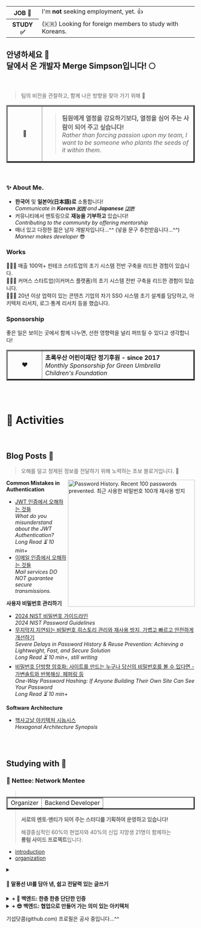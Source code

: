 <!-- HTML preferred -->

<table>
  <tr>
    <th>JOB 🚫</th>
    <td>I'm <b>not</b> seeking employment, yet. 👍</td>
  </tr>
  <tr></tr>
  <tr>
    <th>STUDY ✅</th>
    <td>(🇰🇷) Looking for foreign members to study with Koreans.</td>
  </tr>
</table>

## 안녕하세요 👋<br />달에서 온 개발자 Merge Simpson입니다! 🌕

<br />

> 팀의 비전을 관찰하고, 함께 나은 방향을 찾아 가기 위해 👀

<div width="1000px" align="left">
  <table border="3">
    <tr>
      <td width="75" align="center">🚀</td>
      <td height="75">
        <blockquote>
          <strong>팀원에게 열정을 강요하기보다, 열정을 심어 주는 사람이 되어 주고 싶습니다!<br /></strong>
          <em>Rather than forcing passion upon my team, I want to be someone who plants the seeds of it within them.</em>
        </blockquote>
      </td>
    </tr>
  </table>
</div>

<br />

### ✨ About Me.

- **한국어** 및 **일본어(日本語)로** 소통합니다!  
  _Communicate in **Korean 🇰🇷** and **Japanese 🇯🇵**_  
- 커뮤니티에서 멘토링으로 **재능을 기부하고** 있습니다!  
  _Contributing to the community by offering mentorship_  
- 매너 있고 다정한 젊은 남자 개발자입니다...^^ (넣을 문구 추천받읍니다...^^)  
  _Manner makes developer_ 😎  

### Works

🧑🏻‍💻 매출 100억+ 핀테크 스타트업의 초기 시스템 전반 구축을 리드한 경험이 있습니다.  
🧑🏻‍💻 커머스 스타트업(이커머스 플랫폼)의 초기 시스템 전반 구축을 리드한 경험이 있습니다.  
🧑🏻‍💻 20년 이상 업력이 있는 콘텐츠 기업의 차기 SSO 시스템 초기 설계를 담당하고, 아키텍처 리서치, 로그·통계 리서치 등을 했습니다.  

<!-- 바이올린소나타 님: 안 좋게 보이기보단, 조금 더 구체적으로 알고 싶다. -->

### Sponsorship

좋은 일은 보이는 곳에서 함께 나누면, 선한 영향력을 널리 퍼뜨릴 수 있다고 생각합니다!  

<table border="3">
  <tr height="75">
    <td width="75" align="center">❤️</td>
    <td>
        <strong>초록우산 어린이재단 정기후원 - since 2017<br /></strong>
        <em>Monthly Sponsorship for Green Umbrella Children's Foundation</em>
    </td>
  </tr>
</table>

<br />

<!--
**merge-simpson/merge-simpson** is a ✨ _special_ ✨ repository because its `README.md` (this file) appears on your GitHub profile.

Here are some ideas to get you started:

- 🔭 I’m currently working on ...
- 🌱 I’m currently learning ...
- 👯 I’m looking to collaborate on ...
- 🤔 I’m looking for help with ...
- 💬 Ask me about ...
- 📫 How to reach me: ...
- 😄 Pronouns: ...
- ⚡ Fun fact: ...
-->

<br />

# 🚀 Activities
<br />

## Blog Posts 💬

> 오해를 덜고 정제된 정보를 전달하기 위해 노력하는 초보 블로거입니다. 🌱

<a href="https://blog.letsdev.me/password-history-kor">
  <img width="339" align="right" alt="Password History. Recent 100 passwords prevented. 최근 사용한 비밀번호 100개 재사용 방지" src="https://github.com/user-attachments/assets/5801647d-e96d-42dc-af5d-acb4a886e74c" />
</a>

**Common Mistakes in Authentication**

- [JWT 인증에서 오해하는 것들](https://blog.letsdev.me/concept-jwt-authentication-1-kor)  
  _What do you misunderstand about the JWT Authentication?_  
  _Long Read ⏳ 10 min+_
- [이메일 인증에서 오해하는 것들](https://blog.letsdev.me/email-otp)  
  _Mail services DO NOT guarantee secure transmissions._  

**사용자 비밀번호 관리하기**

- [2024 NIST 비밀번호 가이드라인](https://blog.letsdev.me/nist-password-guidelines-2024-kor)  
  _2024 NIST Password Guidelines_
- [무지막지 지연되는 비밀번호 히스토리 관리와 재사용 방지, 가볍고 빠르고 안전하게 개선하기](https://blog.letsdev.me/password-history-kor)  
  _Severe Delays in Password History & Reuse Prevention: Achieving a Lightweight, Fast, and Secure Solution_  
  _Long Read ⏳ 10 min+, still writing_
- [비밀번호 단방향 암호화: 사이트를 만드는 누구나 당신의 비밀번호를 볼 수 있다면 - 가변솔트와 반복해싱, 페퍼링 등](https://blog.letsdev.me/password-encryption-concept-kor)  
  _One-Way Password Hashing: If Anyone Building Their Own Site Can See Your Password_  
  _Long Read ⏳ 10 min+_

**Software Architecture**

- [헥사고날 아키텍처 시놉시스](https://blog.letsdev.me/hexagonal-architecture-synopsis-kor)  
  _Hexagonal Architecture Synopsis_

<!--
---
**Common Mistakes in Authentication**

- [What do you misunderstand about the JWT Authentication? (Kor)](https://blog.letsdev.me/concept-jwt-authentication-1-kor)  
  _Long Read ⏳ 10 min+_
- [Mail services DO NOT guarantee secure transmissions.](https://blog.letsdev.me/email-otp)  

**Managing User Passwords**

- [2024 NIST 비밀번호 가이드라인](https://blog.letsdev.me/nist-password-guidelines-2024-kor)
- [Severe Delays in Password History & Reuse Prevention: Achieving a Lightweight, Fast, and Secure Solution](https://blog.letsdev.me/password-history-kor)  
  _Long Read ⏳ 10 min+, still writing_
- [비밀번호 단방향 암호화: 사이트를 만드는 누구나 당신의 비밀번호를 볼 수 있다면 - 가변솔트와 반복해싱, 페퍼링 등](https://blog.letsdev.me/password-encryption-concept-kor)  

**Software Architecture**

[헥사고날 아키텍처 시놉시스](https://blog.letsdev.me/hexagonal-architecture-synopsis-kor)
-->
<br />
<br />

## Studying with 🔭

### 🌸 Nettee: Network Mentee

<table align="right" border="3"> <tr></tr>
  <tr>
    <td>Organizer</td>
    <td>Backend Developer</td>
  </tr>
</table>

> **서로의 멘토·멘티가 되어 주는 스터디를 기획하여 운영하고 있습니다!**  
> 
> 해결중심적인 60%의 현업자와 40%의 신입 지망생 21명이 함께하는  
> **롱텀 사이드 프로젝트**입니다.  

- [introduction](https://nettee.notion.site/introduction)
- [organization](https://github.com/nettee-space)

<details>
  <summary><h4>💬 말풍선 UI를 담아 낸, 쉽고 전달력 있는 글쓰기</h4></summary>

<a href="https://nettee.notion.site/introduction">
  <img width="340" alt="왜 안 뜨누" align="left" src="https://file.notion.so/f/f/f2636925-e81c-435b-900d-85ba6696597a/b84a6858-e2e1-4555-8c2a-37e4ccad815f/%E1%84%87%E1%85%A2%E1%86%A8%E1%84%8C%E1%85%A9%E1%86%BC%E1%84%8B%E1%85%AF%E1%86%AB%E1%84%8B%E1%85%B4-nettee-%E1%84%8E%E1%85%AE%E1%84%8E%E1%85%A5%E1%86%AB-q60.avif?table=block&id=18701973-b23a-8081-95a5-e5dcc9fbf3b6&spaceId=f2636925-e81c-435b-900d-85ba6696597a&expirationTimestamp=1738454400000&signature=LquqSpSw4fwKyTC2WSaywl0GqRWjtNhqpmheC0hRBOc" />
</a>

<table border="3">
  <tr>
    <td width="470">
      <div>
        <strong>💭 Blog = Web + Log, 그 다음 세대</strong>
        <p><blockquote>일상의 조각 모음과 전문적인 정보 공유까지.<br />블로그는 어원인 Web + Log, 그 이상의 정보 공유로 사용되어 왔습니다.</blockquote></p>
        <p><strong>🤔 하지만 전달력 있는 글을 쓰는 것은 어려운 일인데요.</strong></p>
        <span>우리 "Nettee"는 누구나 더 쉽고 정확하게 정보를 전달할 수 있는 구조를 생각했습니다!</span>
      </div>
    </td>
  </tr>
</table>

<table border="3">
  <tr>
    <td width="470">
      <div>
        <strong>✏️ 쉽게 시작하는 좋은 습관</strong>
        <p><blockquote>꾸준한 글쓰기는 쉬운 글쓰기에서 시작됩니다.</blockquote></p>
        <i>"오늘도 많은 사람들이 글쓰기를 결심하지만, 막상 마침표를 찍기도 전에 포기하고 맙니다."</i>
        <br />
        <i>"답답한 줄글은 이제 그만! 글쓰기는 쉬워야 합니다."</i>
      </div>
    </td>
  </tr>
  <tr border="3"><td border="3"> Nettee는 이런 분들을 위해 채팅형 UI를 포함해, 쉽고 자연스러운 글쓰기를 지원합니다!</td></tr>
  <tr>
    <td>
      <div>
        <p>Nettee가 만드는 블로그에서, 말풍선 UI를 통해 기존의 줄글 형식에서 벗어나 양방향 소통형 글쓰기를 경험할 수 있습니다.</p>
        <p><strong>결국, 더 짧은 시간에 생동감 있는 글을 작성할 수 있습니다!</strong></p>
      </div>
    </td>
  </tr>
</table>

See: https://nettee.notion.site/introduction

✅ **빠르고 안전한 Draft 설계하기**
✅ **작성자가 참여하는 이미지 최적화**
✅ **한층 한층 단단한 인증**
✅ **프론트엔드와 협업하는 빠른 업데이트, 빠른 조회**
✅ **지속 가능한 협업을 지향하기**
✅ **실력차가 있더라도 서로 탓하기보다 부족한 부분을 채워 줄 수 있는 환경을 제공하고 싶습니다!**

---

</details>

<!--

<details>
  <summary><h4>🤔 어떤 문제를 해결할까요?</h4></summary>

우리의 가치를 드러내는 게 진짜 목적이에요!  
만드는 데 급급하기보다, 우리가 성장하고 그 결과를 보여 주어야 합니다!  

---

**🌱 함께하는 목적을 잃지 않기**

<table>
  <tr>
    <td>
      <span>Nettee의 취지는 크로스 멘토링입니다!</span><br />
      <strong><em>실력차가 있더라도 서로 탓하기보다 부족한 부분을 채워 줄 수 있는 환경을 제공하고 싶습니다.</em></strong>
    </td>
  </tr>
</table>

- **참여하고 싶은 파트를 자유롭게 선택합니다!**  
  > 한 분야의 **스페셜리스트로** 성장하면서 **제너럴리스트로** 성장할 수 있게, 내가 참여할 파트를 스스로 선택해 기여합니다.  
- **롱텀 프로젝트! 원하는 기간(파트)을 약속하고 참여할 수 있습니다.**  
  > 지속적으로 발전 가능한 프로젝트를 추구합니다. 기능 개발과 더불어, 운영 과정에서 발생하는 이슈들을 경험하고 능동적으로 문제 해결에 참여할 수 있습니다.  
- **서로의 작업 속도에 눈치를 주면 안 됩니다!**  
  > 적극적으로 기여하는 만큼 나의 성장으로 이어집니다! 따라서 타인에게 눈치를 주지 않아도 되는 구조입니다.  
- **베스트 프랙티스보다 베스트 팀워크를 지향합니다!**  
  > 나은 기술에 대한 논의가, 스터디 동료에게 상처를 주어도 될 만큼 가치 있는 건 아니라고 생각합니다! 😘

</details>
-->
<details>
  <summary><strong>+ 🔑 백엔드: 한층 한층 단단한 인증</strong></summary><br />

- 당신이 알고 있는 JWT, OAuth! 정말 오해는 없는 걸까요? 취약성을 진단하며, 안전성을 강화합니다.  
- 무지막지 지연되는 비밀번호 히스토리와 비밀번호 재사용 방지! 가볍고 빠르게 개선해 봅니다.  
- 최신화된 비밀번호 정책으로, 사용자들의 습관을 반영해서 암호의 안전성을 추구합니다!  
- OTP를 SMS나 이메일로 전달할 때, 경유하는 모든 서비스와 모든 통신 구간을 신뢰할 수 있을까요?  
  통신 구간을 신뢰하지 않아도, 사용자는 신뢰할 수 있도록 설계를 보강합니다.  
- 그리고 이런 논의가 가능하도록 배경 지식을 공유하고, 모두와 리서치하고 논의하며 탄탄히 해 봅니다!  
  
</details>

<details>
  <summary><strong>+ 😎 백엔드: 협업으로 만들어 가는 의미 있는 아키텍처</strong></summary><br />

백엔드 팀은 헥사고날 아키텍처와 멀티모듈 프로젝트를 담아, 세 단계의 레포지터리를 기존 멤버 및 미래의 멤버에게 소개합니다.  
엇, '오버스펙'으로 보이는 것들이 있나요?  

- 경험자의 노하우와 참신한 모두의 아이디어를 모아서, 지속 가능한 멀티모듈 프로젝트가 뭔지 보여 드릴게요.
- 새 기술의 도입이 기존 소스 코드에 영향을 주지 않도록 설계해서, 탄력적으로 참여하는 협업 구조에 맞춥니다!
- 우리는 탐구적인 스터디예요. 따라하기 바쁘기보다, 나아갈 수 있도록 개선책을 찾는 것을 좋아합니다!

<!--
- 모방하는 데 그치지 않고 작업 편의를 갖추는 전략을 갖고 있습니다!
-->

**_"🤔 It makes sence to me!"_**

그래서 저희는 배경지식의 차이를 좁히고 단계적으로 적응할 수 있는 레포지터리를 준비하고 있습니다.

1. Layered Architecture (Simple CRUD)  
> 기본 CRUD 적응이면서도, 의외로 현업자에게도 낯설지 모르는 몇 가지 작업 방식에 초점을 둡니다.
> 이 단계에서는 복잡한 설계나 복잡한 코드의 많은 부분을 생략하고, 오로지 구조 이해를 돕는 데 집중합니다.

2. Hexagonal Architecture (Team works)
> 각 계층의 역할에 대한 이해와 오해! 그중 핵심적인 부분을 공유하며 서로의 생각을 진단합니다.

3. Multimodule Project with Hexagonal Architecture (Team works)
> 본격적인 협업 코드 스타일을 담아 내는 프로젝트입니다! 과연 이전 헥사고날 아키텍처의 원형을 유지할까요? 😉  
  
</details>

<!--

<details>
  <summary><h3>협업으로 만들어 가는 단계적인 아키텍처 리서치 레포지터리</h3></summary>

다음처럼 세 단계 레포지터리를 ... 리서치

1. Layered Architecture (Simple CRUD)
2. Hexagonal Architecture (Team works)
3. Multimodule Project with Hexagonal Architecture (Team works)

주요 이슈

- [이슈: Domain BoardStatus와 JPA Entity BoardStatus를 서로 나누어야 합니까?](https://github.com/nettee-space/backend-sample-hexagonal-simple-crud/issues/22#issuecomment-2582121840)
  
</details>
-->

기섭닷콤(github.com) 프로필은 공사 중입니다...^^
